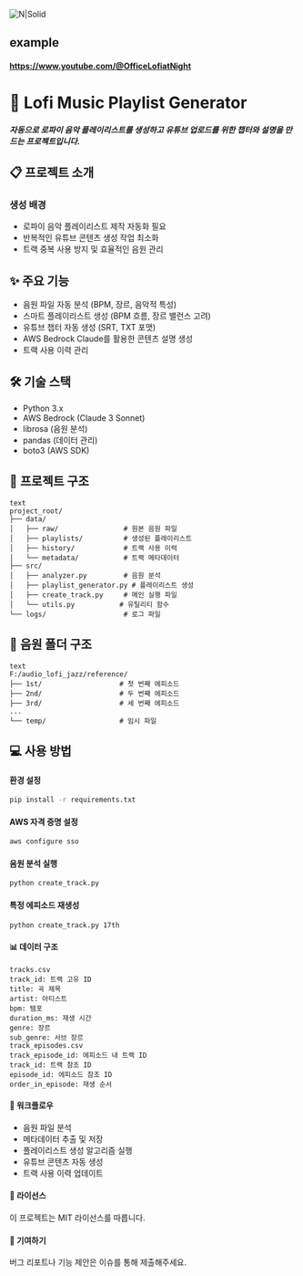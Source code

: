 ![N|Solid](https://capsule-render.vercel.app/api?type=waving&color=auto&height=200&section=header&text=LofiMusicPlaylistGenerator&fontSize=60)

## example
#### https://www.youtube.com/@OfficeLofiatNight

# 🎵 Lofi Music Playlist Generator
##### 자동으로 로파이 음악 플레이리스트를 생성하고 유튜브 업로드를 위한 챕터와 설명을 만드는 프로젝트입니다.

## 📋 프로젝트 소개
### 생성 배경
- 로파이 음악 플레이리스트 제작 자동화 필요
- 반복적인 유튜브 콘텐츠 생성 작업 최소화
- 트랙 중복 사용 방지 및 효율적인 음원 관리

## ✨ 주요 기능
- 음원 파일 자동 분석 (BPM, 장르, 음악적 특성)
- 스마트 플레이리스트 생성 (BPM 흐름, 장르 밸런스 고려)
- 유튜브 챕터 자동 생성 (SRT, TXT 포맷)
- AWS Bedrock Claude를 활용한 콘텐츠 설명 생성
- 트랙 사용 이력 관리

## 🛠 기술 스택
- Python 3.x
- AWS Bedrock (Claude 3 Sonnet)
- librosa (음원 분석)
- pandas (데이터 관리)
- boto3 (AWS SDK)

## 📁 프로젝트 구조
```
text
project_root/
├── data/
│   ├── raw/                # 원본 음원 파일
│   ├── playlists/          # 생성된 플레이리스트
│   ├── history/            # 트랙 사용 이력
│   └── metadata/           # 트랙 메타데이터
├── src/
│   ├── analyzer.py         # 음원 분석
│   ├── playlist_generator.py # 플레이리스트 생성
│   ├── create_track.py     # 메인 실행 파일
│   └── utils.py           # 유틸리티 함수
└── logs/                   # 로그 파일
```
## 📂 음원 폴더 구조
```
text
F:/audio_lofi_jazz/reference/
├── 1st/                   # 첫 번째 에피소드
├── 2nd/                   # 두 번째 에피소드
├── 3rd/                   # 세 번째 에피소드
...
└── temp/                  # 임시 파일
```

## 💻 사용 방법
#### 환경 설정
```bash
pip install -r requirements.txt
```

#### AWS 자격 증명 설정
```bash
aws configure sso
```

#### 음원 분석 실행
```bash
python create_track.py
```

#### 특정 에피소드 재생성
```bash
python create_track.py 17th
```

#### 📊 데이터 구조
```
tracks.csv
track_id: 트랙 고유 ID
title: 곡 제목
artist: 아티스트
bpm: 템포
duration_ms: 재생 시간
genre: 장르
sub_genre: 서브 장르
track_episodes.csv
track_episode_id: 에피소드 내 트랙 ID
track_id: 트랙 참조 ID
episode_id: 에피소드 참조 ID
order_in_episode: 재생 순서
```

#### 🔄 워크플로우
- 음원 파일 분석
- 메타데이터 추출 및 저장
- 플레이리스트 생성 알고리즘 실행
- 유튜브 콘텐츠 자동 생성
- 트랙 사용 이력 업데이트

#### 📝 라이선스
이 프로젝트는 MIT 라이선스를 따릅니다.

#### 🤝 기여하기
버그 리포트나 기능 제안은 이슈를 통해 제출해주세요.